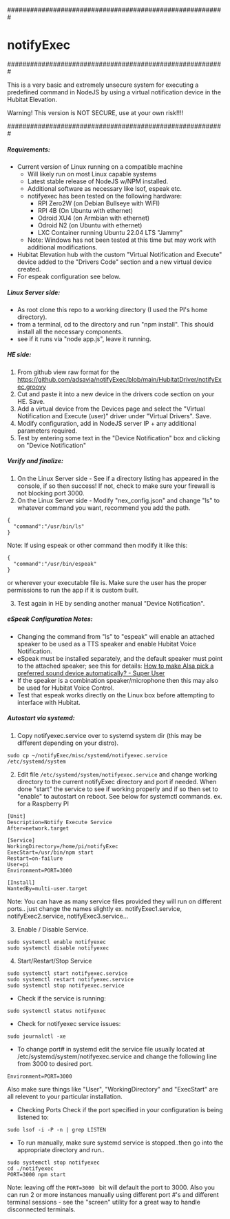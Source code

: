 #########################################################
# notifyExec
#########################################################

This is a very basic and extremely unsecure system for executing a predefined command in NodeJS by using a virtual notification device in the Hubitat Elevation.

Warning! This version is NOT SECURE, use at your own risk!!!!

#########################################################

##### Requirements:
- Current version of Linux running on a compatible machine
  - Will likely run on most Linux capable systems
  - Latest stable release of NodeJS w/NPM installed.
  - Additional software as necessary like lsof, espeak etc.
  - notifyexec has been tested on the following hardware:
    - RPI Zero2W (on Debian Bullseye with WiFI)
    - RPI 4B (On Ubuntu with ethernet)
    - Odroid XU4 (on Armbian with ethernet)
    - Odroid N2 (on Ubuntu with ethernet)
    - LXC Container running Ubuntu 22.04 LTS "Jammy"
  - Note: Windows has not been tested at this time but may work with additional modifications.
- Hubitat Elevation hub with the custom "Virtual Notification and Execute" device added to the "Drivers Code" section and a new virtual device created.
- For espeak configuration see below.

##### Linux Server side:
- As root clone this repo to a working directory (I used the PI's home directory).
- from a terminal, cd to the directory and run "npm install". This should install all the necessary components.
- see if it runs via "node app.js", leave it running.

##### HE side:
1) From github view raw format for the https://github.com/adsavia/notifyExec/blob/main/HubitatDriver/notifyExec.groovy
2) Cut and paste it into a new device in the drivers code section on your HE. Save.
3) Add a virtual device from the Devices page and select the "Virtual Notification and Execute (user)" driver under "Virtual Drivers". Save.
4) Modify configuration, add in NodeJS server IP + any additional parameters required. 
5) Test by entering some text in the "Device Notification" box and clicking on "Device Notification"

##### Verify and finalize:
1) On the Linux Server side - See if a directory listing has appeared in the console, if so then success! If not, check to make sure your firewall is not blocking port 3000.
2) On the Linux Server side - Modify "nex_config.json" and change "ls" to whatever command you want, recommend you add the path.
```
{
  "command":"/usr/bin/ls"
}
```
Note: If using espeak or other command then modify it like this:
```
{
  "command":"/usr/bin/espeak"
}
```
or wherever your executable file is. Make sure the user has the proper permissions to run the app if it is custom built.

3) Test again in HE by sending another manual "Device Notification".

##### eSpeak Configuration Notes:

- Changing the command from "ls" to "espeak" will enable an attached speaker to be used as a TTS speaker and enable Hubitat Voice Notification.
- eSpeak must be installed separately, and the default speaker must point to the attached speaker; see this for details: [How to make Alsa pick a preferred sound device automatically? - Super User](https://superuser.com/questions/626606/how-to-make-alsa-pick-a-preferred-sound-device-automatically)
- If the speaker is a combination speaker/microphone then this may also be used for Hubitat Voice Control.
- Test that espeak works directly on the Linux box before attempting to interface with Hubitat.

##### Autostart via systemd:
1) Copy notifyexec.service over to systemd system dir (this may be different depending on your distro).
```
sudo cp ~/notifyExec/misc/systemd/notifyexec.service /etc/systemd/system
```
2) Edit file `/etc/systemd/system/notifyexec.service` and change working directory to the current notifyExec directory and port if needed. When done "start" the service to see if working properly and if so then set to "enable" to autostart on reboot. See below for systemctl commands.
ex. for a Raspberry PI
```
[Unit]
Description=Notify Execute Service
After=network.target

[Service]
WorkingDirectory=/home/pi/notifyExec
ExecStart=/usr/bin/npm start
Restart=on-failure
User=pi
Environment=PORT=3000

[Install]
WantedBy=multi-user.target
```

Note: You can have as many service files provided they will run on different ports.. just change the names slightly ex. notifyExec1.service, notifyExec2.service, notifyExec3.service...

3) Enable / Disable Service.
```
sudo systemctl enable notifyexec
sudo systemctl disable notifyexec
```
4) Start/Restart/Stop Service
```
sudo systemctl start notifyexec.service
sudo systemctl restart notifyexec.service
sudo systemctl stop notifyexec.service
```

- Check if the service is running:
```
sudo systemctl status notifyexec
```

- Check for notifyexec service issues:
```
sudo journalctl -xe
```

- To change port# in systemd edit the service file usually located at /etc/systemd/system/notifyexec.service
and change the following line from 3000 to desired port. 
```
Environment=PORT=3000
```
Also make sure things like "User", "WorkingDirectory" and "ExecStart" are all relevent to your particular installation.

- Checking Ports
Check if the port specified in your configuration is being listened to:
```
sudo lsof -i -P -n | grep LISTEN
```

- To run manually, make sure systemd service is stopped..then go into the appropriate directory and run..
```
sudo systemctl stop notifyexec
cd ./notifyexec
PORT=3000 npm start
```
Note: leaving off the `PORT=3000 ` bit will default the port to 3000. Also you can run 2 or more instances manually using different port #'s and different terminal sessions - see the "screen" utility for a great way to handle disconnected terminals.

